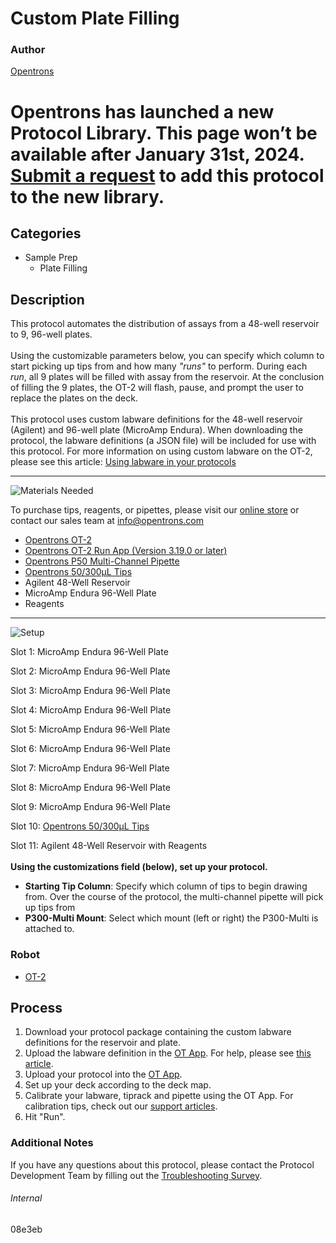 # Custom Plate Filling

### Author
[Opentrons](https://opentrons.com/)


# Opentrons has launched a new Protocol Library. This page won’t be available after January 31st, 2024. [Submit a request](https://docs.google.com/forms/d/e/1FAIpQLSdYYp9QCKow4nn0KlCVsMS3HX0eJ0N9O7-erajKvcpT0lWbSg/viewform) to add this protocol to the new library.

## Categories
* Sample Prep
	* Plate Filling


## Description
This protocol automates the distribution of assays from a 48-well reservoir to 9, 96-well plates.</br>
</br>
Using the customizable parameters below, you can specify which column to start picking up tips from and how many *"runs"* to perform. During each *run*, all 9 plates will be filled with assay from the reservoir. At the conclusion of filling the 9 plates, the OT-2 will flash, pause, and prompt the user to replace the plates on the deck.</br>
</br>
This protocol uses custom labware definitions for the 48-well reservoir (Agilent) and 96-well plate (MicroAmp Endura). When downloading the protocol, the labware definitions (a JSON file) will be included for use with this protocol. For more information on using custom labware on the OT-2, please see this article: [Using labware in your protocols](https://support.opentrons.com/en/articles/3136506-using-labware-in-your-protocols)


---
![Materials Needed](https://s3.amazonaws.com/opentrons-protocol-library-website/custom-README-images/001-General+Headings/materials.png)

To purchase tips, reagents, or pipettes, please visit our [online store](https://shop.opentrons.com/) or contact our sales team at [info@opentrons.com](mailto:info@opentrons.com)

* [Opentrons OT-2](https://shop.opentrons.com/collections/ot-2-robot/products/ot-2)
* [Opentrons OT-2 Run App (Version 3.19.0 or later)](https://opentrons.com/ot-app/)
* [Opentrons P50 Multi-Channel Pipette](https://shop.opentrons.com/collections/ot-2-pipettes)
* [Opentrons 50/300µL Tips](https://shop.opentrons.com/collections/opentrons-tips/products/opentrons-300ul-tips)
* Agilent 48-Well Reservoir
* MicroAmp Endura 96-Well Plate
* Reagents



---
![Setup](https://s3.amazonaws.com/opentrons-protocol-library-website/custom-README-images/001-General+Headings/Setup.png)

Slot 1: MicroAmp Endura 96-Well Plate

Slot 2: MicroAmp Endura 96-Well Plate

Slot 3: MicroAmp Endura 96-Well Plate

Slot 4: MicroAmp Endura 96-Well Plate

Slot 5: MicroAmp Endura 96-Well Plate

Slot 6: MicroAmp Endura 96-Well Plate

Slot 7: MicroAmp Endura 96-Well Plate

Slot 8: MicroAmp Endura 96-Well Plate

Slot 9: MicroAmp Endura 96-Well Plate

Slot 10: [Opentrons 50/300µL Tips](https://shop.opentrons.com/collections/opentrons-tips/products/opentrons-300ul-tips)

Slot 11: Agilent 48-Well Reservoir with Reagents
</br>
</br>
**Using the customizations field (below), set up your protocol.**
* **Starting Tip Column**: Specify which column of tips to begin drawing from. Over the course of the protocol, the multi-channel pipette will pick up tips from
* **P300-Multi Mount**: Select which mount (left or right) the P300-Multi is attached to.



### Robot
* [OT-2](https://opentrons.com/ot-2)

## Process

1. Download your protocol package containing the custom labware definitions for the reservoir and plate.
2. Upload the labware definition in the [OT App](https://opentrons.com/ot-app). For help, please see [this article](https://support.opentrons.com/en/articles/3136506-using-labware-in-your-protocols).
3. Upload your protocol into the [OT App](https://opentrons.com/ot-app).
4. Set up your deck according to the deck map.
5. Calibrate your labware, tiprack and pipette using the OT App. For calibration tips, check out our [support articles](https://support.opentrons.com/en/collections/1559720-guide-for-getting-started-with-the-ot-2).
6. Hit "Run".

### Additional Notes
If you have any questions about this protocol, please contact the Protocol Development Team by filling out the [Troubleshooting Survey](https://protocol-troubleshooting.paperform.co/).

###### Internal
08e3eb
